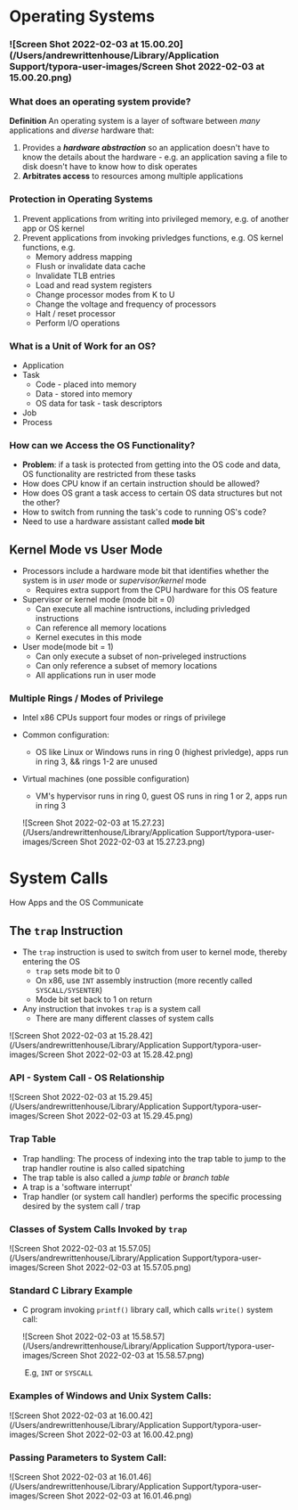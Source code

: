 # Operating Systems

### ![Screen Shot 2022-02-03 at 15.00.20](/Users/andrewrittenhouse/Library/Application Support/typora-user-images/Screen Shot 2022-02-03 at 15.00.20.png)

### What does an operating system provide? 

**Definition** An operating system is a layer of software between *many* applications and *diverse* hardware that:

1) Provides a ***hardware abstraction*** so an application doesn't have to know the details about the hardware - e.g. an application saving a file to disk doesn't have to know how to disk operates
2) **Arbitrates access** to resources among multiple applications

### Protection in Operating Systems

1) Prevent applications from writing into privileged memory, e.g. of another app or OS kernel
2) Prevent applications from invoking privledges functions, e.g. OS kernel functions, e.g.
   - Memory address mapping
   - Flush or invalidate data cache
   - Invalidate TLB entries
   - Load and read system registers
   - Change processor modes from K to U
   - Change the voltage and frequency of processors
   - Halt / reset processor
   - Perform I/O operations

### What is a Unit of Work for an OS?

- Application
- Task
  - Code - placed into memory
  - Data - stored into memory
  - OS data for task - task descriptors
- Job
- Process

### How can we Access the OS Functionality?

- **Problem**: if a task is protected from getting into the OS code and data, OS functionality are restricted from these tasks
- How does CPU know if an certain instruction should be allowed? 
- How does OS grant a task access to certain OS data structures but not the other?
- How to switch from running the task's code to running OS's code?
- Need to use a hardware assistant called **mode bit**

## Kernel Mode vs User Mode

- Processors include a hardware mode bit that identifies whether the system is in *user* mode or *supervisor/kernel* mode
  - Requires extra support from the CPU hardware for this OS feature
- Supervisor or kernel mode (mode bit = 0)
  - Can execute all machine isntructions, including privledged instructions
  - Can reference all memory locations
  - Kernel executes in this mode
- User mode(mode bit = 1)
  - Can only execute a subset of non-priveleged instructions
  - Can only reference a subset of memory locations
  - All applications run in user mode

 ### Multiple Rings / Modes of Privilege

- Intel x86 CPUs support four modes or rings of privilege

- Common configuration:

  - OS like Linux or Windows runs in ring 0 (highest privledge), apps run in ring 3, && rings 1-2 are unused

- Virtual machines (one possible configuration)

  - VM's hypervisor runs in ring 0, guest OS runs in ring 1 or 2, apps run in ring 3

  ![Screen Shot 2022-02-03 at 15.27.23](/Users/andrewrittenhouse/Library/Application Support/typora-user-images/Screen Shot 2022-02-03 at 15.27.23.png)

  

# System Calls

How Apps and the OS Communicate 

## The `trap` Instruction

- The `trap` instruction is used to switch from user to kernel mode, thereby entering the OS
  - `trap` sets mode bit to 0
  - On x86, use `INT` assembly instruction (more recently called `SYSCALL/SYSENTER`)
  - Mode bit set back to 1 on return
- Any instruction that invokes `trap` is a system call
  - There are many different classes of system calls

![Screen Shot 2022-02-03 at 15.28.42](/Users/andrewrittenhouse/Library/Application Support/typora-user-images/Screen Shot 2022-02-03 at 15.28.42.png)



### API - System Call - OS Relationship

![Screen Shot 2022-02-03 at 15.29.45](/Users/andrewrittenhouse/Library/Application Support/typora-user-images/Screen Shot 2022-02-03 at 15.29.45.png)

### Trap Table

- Trap handling: The process of indexing into the trap table to jump to the trap handler routine is also called sipatching
- The trap table is also called a *jump table* or *branch table*
- A trap is a 'software interrupt'
- Trap handler (or system call handler) performs the specific processing desired by the system call / trap

### Classes of System Calls Invoked by `trap`

![Screen Shot 2022-02-03 at 15.57.05](/Users/andrewrittenhouse/Library/Application Support/typora-user-images/Screen Shot 2022-02-03 at 15.57.05.png)

### Standard C Library Example

- C program invoking `printf()` library call, which calls `write()` system call:

  ![Screen Shot 2022-02-03 at 15.58.57](/Users/andrewrittenhouse/Library/Application Support/typora-user-images/Screen Shot 2022-02-03 at 15.58.57.png)

  ​												E.g, `INT` or `SYSCALL`

### Examples of Windows and Unix System Calls: 

![Screen Shot 2022-02-03 at 16.00.42](/Users/andrewrittenhouse/Library/Application Support/typora-user-images/Screen Shot 2022-02-03 at 16.00.42.png)

### Passing Parameters to System Call:

![Screen Shot 2022-02-03 at 16.01.46](/Users/andrewrittenhouse/Library/Application Support/typora-user-images/Screen Shot 2022-02-03 at 16.01.46.png)